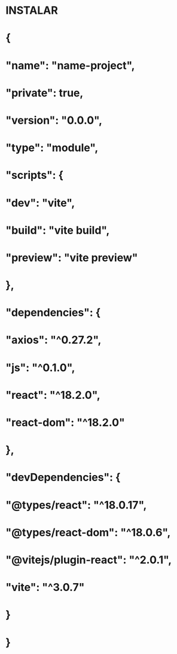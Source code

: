 
# INSTALAR

# {
#  "name": "name-project",
#  "private": true,
#  "version": "0.0.0",
#  "type": "module",
#  "scripts": {
#    "dev": "vite",
#    "build": "vite build",
#    "preview": "vite preview"
#  },
#  "dependencies": {
#    "axios": "^0.27.2",
#    "js": "^0.1.0",
#    "react": "^18.2.0",
#    "react-dom": "^18.2.0"
#  },
#  "devDependencies": {
#    "@types/react": "^18.0.17",
#    "@types/react-dom": "^18.0.6",
#    "@vitejs/plugin-react": "^2.0.1",
#    "vite": "^3.0.7"
#  }
# }
